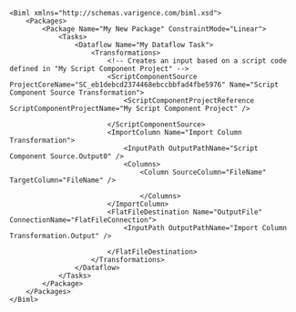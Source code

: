 	<Biml xmlns="http://schemas.varigence.com/biml.xsd">	   
		<Packages>	        
			<Package Name="My New Package" ConstraintMode="Linear">	           
				<Tasks>			                
					<Dataflow Name="My Dataflow Task">	                   
						<Transformations>											
							<!-- Creates an input based on a script code defined in "My Script Component Project" -->							
							<ScriptComponentSource ProjectCoreName="SC_eb1debcd2374468ebccbbfad4fbe5976" Name="Script Component Source Transformation">	
								<ScriptComponentProjectReference ScriptComponentProjectName="My Script Component Project" />						
								
                            </ScriptComponentSource>							
							<ImportColumn Name="Import Column Transformation">								
								<InputPath OutputPathName="Script Component Source.Output0" />						
								<Columns>								
									<Column SourceColumn="FileName" TargetColumn="FileName" />							
									
                                    </Columns>							
							</ImportColumn>							
							<FlatFileDestination Name="OutputFile" ConnectionName="FlatFileConnection">								
								<InputPath OutputPathName="Import Column Transformation.Output" />						
										
                       	 	</FlatFileDestination>	                
						</Transformations>	         
					</Dataflow>	        
				</Tasks>	       
			</Package>	    
		</Packages>	
	</Biml>
